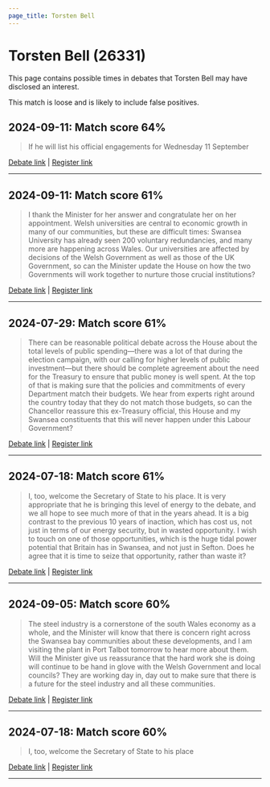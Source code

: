 ```yaml
---
page_title: Torsten Bell
---
```


# Torsten Bell  (26331)

This page contains possible times in debates that Torsten Bell may have disclosed an interest.

This match is loose and is likely to include false positives. 



## 2024-09-11: Match score 64%

>If he will list his official engagements for Wednesday 11 September

[Debate link](https://www.theyworkforyou.com/debates/?id=2024-09-11b.816.8) | [Register link](https://www.theyworkforyou.com/mp/26331/register)


---



## 2024-09-11: Match score 61%

>I thank the Minister for her answer and congratulate her on her appointment. Welsh universities are central to economic growth in many of our communities, but these are difficult times: Swansea University has already seen 200 voluntary redundancies, and many more are happening across Wales. Our universities are affected by decisions of the Welsh Government as well as those of the UK Government, so can the Minister update the House on how the two Governments will work together to nurture those crucial institutions?

[Debate link](https://www.theyworkforyou.com/debates/?id=2024-09-11b.814.2) | [Register link](https://www.theyworkforyou.com/mp/26331/register)


---



## 2024-07-29: Match score 61%

>There can be reasonable political debate across the House about the total levels of public spending—there was a lot of that during the election campaign, with our calling for higher levels of public investment—but there should be complete agreement about the need for the Treasury to ensure that public money is well spent. At the top of that is making sure that the policies and  commitments of every Department match their budgets. We hear from experts right around the country today that they do not match those budgets, so can the Chancellor reassure this ex-Treasury official, this House and my Swansea constituents that this will never happen under this Labour Government?

[Debate link](https://www.theyworkforyou.com/debates/?id=2024-07-29c.1055.6) | [Register link](https://www.theyworkforyou.com/mp/26331/register)


---



## 2024-07-18: Match score 61%

>I, too, welcome the Secretary of State to his place. It is very appropriate that he is bringing this level of energy to the debate, and we all hope to see much more of that in the years ahead. It is a big contrast to the previous 10 years of inaction, which has cost us, not just in terms of our energy security, but in wasted opportunity. I wish to touch on one of those opportunities, which is the huge tidal power potential that Britain has in Swansea, and not just in Sefton. Does he agree that it is time to seize that opportunity, rather than waste it?

[Debate link](https://www.theyworkforyou.com/debates/?id=2024-07-18f.203.3) | [Register link](https://www.theyworkforyou.com/mp/26331/register)


---



## 2024-09-05: Match score 60%

>The steel industry is a cornerstone of the south Wales economy as a whole, and the Minister will know that there is concern right across the Swansea bay communities about these developments, and I am visiting the plant in Port Talbot tomorrow to hear more about them. Will the Minister give us reassurance that the hard work she is doing will continue to be hand in glove with the Welsh Government  and local councils? They are working day in, day out to make sure that there is a future for the steel industry and all these communities.

[Debate link](https://www.theyworkforyou.com/debates/?id=2024-09-05b.427.4) | [Register link](https://www.theyworkforyou.com/mp/26331/register)


---



## 2024-07-18: Match score 60%

>I, too, welcome the Secretary of State to his place

[Debate link](https://www.theyworkforyou.com/debates/?id=2024-07-18f.203.3) | [Register link](https://www.theyworkforyou.com/mp/26331/register)


---

